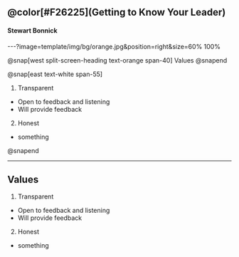 

## @color[#F26225](Getting to Know Your Leader)
#### Stewart Bonnick

---?image=template/img/bg/orange.jpg&position=right&size=60% 100%

@snap[west split-screen-heading text-orange span-40]
Values
@snapend

@snap[east text-white span-55]

1. Transparent
  * Open to feedback and listening
  * Will provide feedback
2. Honest
  * something

@snapend

---

## Values

1. Transparent
  * Open to feedback and listening
  * Will provide feedback
2. Honest
  * something